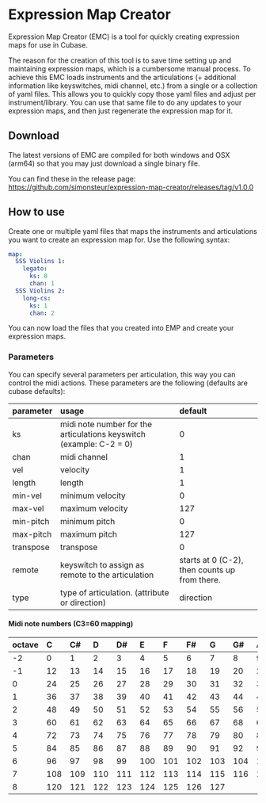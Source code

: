 # Expression Map Creator

Expression Map Creator (EMC) is a tool for quickly creating expression maps for use in Cubase.

The reason for the creation of this tool is to save time setting up and maintaining expression maps, which is a cumbersome manual process.
To achieve this EMC loads instruments and the articulations (+ additional information like keyswitches, midi channel, etc.) from a single or a collection of yaml files. This allows you to quickly copy those yaml files and adjust per instrument/library. You can use that same file to do any updates to your expression maps, and then just regenerate the expression map for it.

## Download

The latest versions of EMC are compiled for both windows and OSX (arm64) so that you may just download a single binary file.

You can find these in the release page: https://github.com/simonsteur/expression-map-creator/releases/tag/v1.0.0 

## How to use

Create one or multiple yaml files that maps the instruments and articulations you want to create an expression map for. Use the following syntax:

```YAML
map:
  SSS Violins 1:
    legato:
      ks: 0
      chan: 1
  SSS Violins 2:
    long-cs:
      ks: 1
      chan: 2
```

You can now load the files that you created into EMP and create your expression maps.

### Parameters

You can specify several parameters per articulation, this way you can control the midi actions. These parameters are the following (defaults are cubase defaults):

| parameter     | usage                         | default |
| :-------------|:----------------------------- | :------ |
| ks            | midi note number for the articulations keyswitch (example: C-2 = 0) | 0
| chan          | midi channel | 1
| vel           | velocity  | 1
| length        | length | 1
| min-vel       | minimum velocity | 0
| max-vel       | maximum velocity | 127
| min-pitch     | minimum pitch | 0
| max-pitch     | maximum pitch | 127
| transpose     | transpose | 0
| remote        | keyswitch to assign as remote to the articulation | starts at 0 (C-2), then counts up from there.
| type          | type of articulation. (attribute or direction) | direction

#### Midi note numbers (C3=60 mapping)

| octave | C | C# | D | D# | E | F | F# | G | G# | A | A# | B |
| :----- |:--|:---|:--|:---|:--|:--|:---|:--|:---|:--|:---|:--|
| -2 | 0 | 1 | 2 | 3 | 4 | 5 | 6 | 7 | 8 | 9 | 10 | 11
| -1 | 12 | 13 | 14 | 15 | 16 | 17 | 18 | 19 | 20 | 21 | 22 | 23
| 0 | 24 | 25 | 26 | 27 | 28 | 29 | 30 | 31 | 32 |33 | 34 | 35
| 1 | 36 | 37 | 38 | 39 | 40 | 41 | 42 | 43 | 44 | 45 | 46 | 47
| 2 | 48 | 49 | 50 | 51 | 52 | 53 | 54 | 55 | 56 | 57 | 58 | 59
| 3 | 60 | 61 | 62 | 63 | 64 | 65 | 66 | 67 | 68 | 69 | 70 | 71
| 4 | 72 | 73 | 74 | 75 | 76 | 77 | 78 | 79 | 80 | 81 | 82 | 83
| 5 | 84 | 85 | 86 | 87 | 88 | 89 | 90 | 91 | 92 | 93 | 94 | 95
| 6 | 96 | 97 | 98 | 99 | 100 | 101 | 102 | 103 | 104 | 105 | 106 | 107 |
| 7 | 108 | 109 | 110 | 111 | 112 | 113 | 114 | 115 | 116 | 117 | 118 | 119
| 8 | 120 | 121 | 122 | 123 | 124 | 125 | 126 | 127


<!-- ## Using the cli

```language
./expression-map-creator --file PATH_TO_FILE
```

to load in all yaml files in a specific directory:

```language
./expression-map-creator --dir PATH_TO_DIR
``` -->